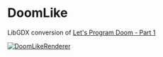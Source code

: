 # DoomLike

LibGDX conversion of [Let's Program Doom - Part 1](https://www.youtube.com/watch?v=huMO4VQEwPc)


[![DoomLikeRenderer](https://img.youtube.com/vi/UztoY4eQAPA/0.jpg)](https://youtu.be/UztoY4eQAPA)